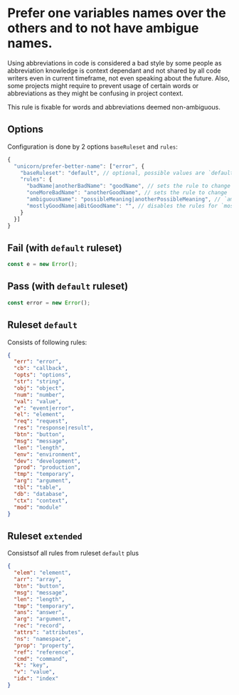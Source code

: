 # Prefer one variables names over the others and to not have ambigue names.

Using abbreviations in code is considered a bad style by some people as abbreviation knowledge is context dependant and not shared by all code writers even in current timeframe, not even speaking about the future. Also, some projects might require to prevent usage of certain words or abbreviations as they might be confusing in project context.

This rule is fixable for words and abbreviations deemed non-ambiguous.

## Options
Configuration is done by 2 options `baseRuleset` and `rules`:
```js
{
  "unicorn/prefer-better-name": ["error", {
    "baseRuleset": "default", // optional, possible values are `default`, `extended` and null(to disable base ruleset)
    "rules": {
      "badName|anotherBadName": "goodName", // sets the rule to change `badName` and `anotherBadName` to `goodName`
      "oneMoreBadName": "anotherGoodName", // sets the rule to change `oneMoreBadName` to `anotherGoodName`
      "ambiguousName": "possibleMeaning|anotherPossibleMeaning", // `ambiguousName`, hinting it could mean either `possibleMeaning` or `anotherPossibleMeaning`
      "mostlyGoodName|aBitGoodName": "", // disables the rules for `mostlyGoodName` and `aBitGoodName`
    }
  }]
}
```

## Fail (with `default` ruleset)
```js
const e = new Error();
```

## Pass (with `default` ruleset)
```js
const error = new Error();
```

## Ruleset `default`

Consists of following rules:
```json
{
  "err": "error",
  "cb": "callback",
  "opts": "options",
  "str": "string",
  "obj": "object",
  "num": "number",
  "val": "value",
  "e": "event|error",
  "el": "element",
  "req": "request",
  "res": "response|result",
  "btn": "button",
  "msg": "message",
  "len": "length",
  "env": "environment",
  "dev": "development",
  "prod": "production",
  "tmp": "temporary",
  "arg": "argument",
  "tbl": "table",
  "db": "database",
  "ctx": "context",
  "mod": "module"
}
```

## Ruleset `extended`

Consistsof all rules from ruleset `default` plus

```json
{
  "elem": "element",
  "arr": "array",
  "btn": "button",
  "msg": "message",
  "len": "length",
  "tmp": "temporary",
  "ans": "answer",
  "arg": "argument",
  "rec": "record",
  "attrs": "attributes",
  "ns": "namespace",
  "prop": "property",
  "ref": "reference",
  "cmd": "command",
  "k": "key",
  "v": "value",
  "idx": "index"
}
```
